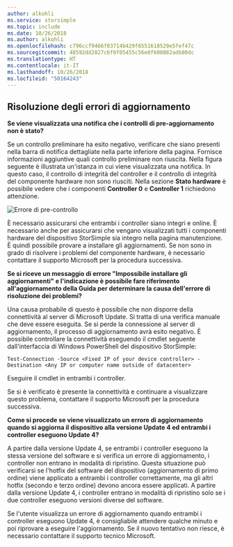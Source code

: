```yaml
---
author: alkohli
ms.service: storsimple
ms.topic: include
ms.date: 10/26/2018
ms.author: alkohli
ms.openlocfilehash: c796ccf9466f83714b429f6551618529e5fef47c
ms.sourcegitcommit: 48592dd2827c6f6f05455c56e8f600882adb80dc
ms.translationtype: HT
ms.contentlocale: it-IT
ms.lasthandoff: 10/26/2018
ms.locfileid: "50164243"
---
```

<!--author=alkohli last changed: 03/17/16-->

## <a name="troubleshooting-update-failures"></a>Risoluzione degli errori di aggiornamento
**Se viene visualizzata una notifica che i controlli di pre-aggiornamento non è stato?**

Se un controllo preliminare ha esito negativo, verificare che siano presenti nella barra di notifica dettagliate nella parte inferiore della pagina. Fornisce informazioni aggiuntive quali controllo preliminare non riuscita. Nella figura seguente è illustrata un'istanza in cui viene visualizzata una notifica. In questo caso, il controllo di integrità del controller e il controllo di integrità del componente hardware non sono riusciti. Nella sezione **Stato hardware** è possibile vedere che i componenti **Controller 0** e **Controller 1** richiedono attenzione.

  ![Errore di pre-controllo](./media/storsimple-install-troubleshooting/HCS_PreUpdateCheckFailed-include.png)

È necessario assicurarsi che entrambi i controller siano integri e online. È necessario anche per assicurarsi che vengano visualizzati tutti i componenti hardware del dispositivo StorSimple sia integro nella pagina manutenzione. È quindi possibile provare a installare gli aggiornamenti. Se non sono in grado di risolvere i problemi del componente hardware, è necessario contattare il supporto Microsoft per la procedura successiva.

**Se si riceve un messaggio di errore "Impossibile installare gli aggiornamenti" e l'indicazione è possibile fare riferimento all'aggiornamento della Guida per determinare la causa dell'errore di risoluzione dei problemi?**

Una causa probabile di questo è possibile che non disporre della connettività al server di Microsoft Update. Si tratta di una verifica manuale che deve essere eseguita. Se si perde la connessione al server di aggiornamento, il processo di aggiornamento avrà esito negativo. È possibile controllare la connettività eseguendo il cmdlet seguente dall'interfaccia di Windows PowerShell del dispositivo StorSimple:

 `Test-Connection -Source <Fixed IP of your device controller> -Destination <Any IP or computer name outside of datacenter>`

Eseguire il cmdlet in entrambi i controller.

Se si è verificato è presente la connettività e continuare a visualizzare questo problema, contattare il supporto Microsoft per la procedura successiva.

**Come si procede se viene visualizzato un errore di aggiornamento quando si aggiorna il dispositivo alla versione Update 4 ed entrambi i controller eseguono Update 4?**

A partire dalla versione Update 4, se entrambi i controller eseguono la stessa versione del software e si verifica un errore di aggiornamento, i controller non entrano in modalità di ripristino. Questa situazione può verificarsi se l'hotfix del software del dispositivo (aggiornamento di primo ordine) viene applicato a entrambi i controller correttamente, ma gli altri hotfix (secondo e terzo ordine) devono ancora essere applicati. A partire dalla versione Update 4, i controller entrano in modalità di ripristino solo se i due controller eseguono versioni diverse del software. 

Se l'utente visualizza un errore di aggiornamento quando entrambi i controller eseguono Update 4, è consigliabile attendere qualche minuto e poi riprovare a eseguire l'aggiornamento. Se il nuovo tentativo non riesce, è necessario contattare il supporto tecnico Microsoft.
